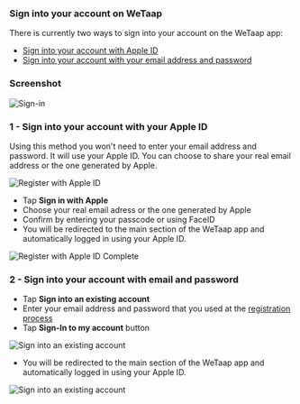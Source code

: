 ### **Sign into your account on WeTaap** <a name="sign-in"></a>

There is currently two ways to sign into your account on the WeTaap app:

- [Sign into your account with Apple ID](../tutorials/how-to-sign-in.md#signin-with-apple-id)
- [Sign into your account with your email address and password](../tutorials/how-to-sign-in.md#signin-with-email)

### **Screenshot** <a name="screenshots"></a>
![Sign-in](../images/tutorials/sign-in/sign-in.jpg)

### **1 - Sign into your account with your Apple ID** <a name="signin-with-apple-id"></a>
Using this method you won't need to enter your email address and password. It will use your Apple ID.
You can choose to share your real email address or the one generated by Apple.

![Register with Apple ID](../images/tutorials/register/apple/register-with-apple.jpg)

- Tap **Sign in with Apple**
- Choose your real email adress or the one generated by Apple
- Confirm by entering your passcode or using FaceID
- You will be redirected to the main section of the WeTaap app and automatically logged in using your Apple ID.

![Register with Apple ID Complete](../images/tutorials/register/apple/register-with-apple-complete.jpg)

### **2 - Sign into your account with email and password** <a name="signin-with-email"></a>

- Tap **Sign into an existing account**
- Enter your email address and password that you used at the [registration process](../tutorials/how-to-register.md#register-with-email)
- Tap **Sign-In to my account** button

![Sign into an existing account](../images/tutorials/sign-in/email/sign-in-with-email.jpg)

- You will be redirected to the main section of the WeTaap app and automatically logged in using your Apple ID.

![Sign into an existing account](../images/tutorials/sign-in/email/sign-in-succeed.jpg)